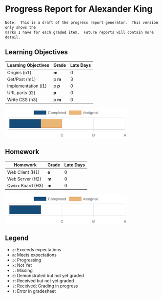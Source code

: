 # Progress Report for Alexander King
    Note:  This is a draft of the progress report generator.  This version only shows the
    marks I have for each graded item.  Future reports will contain more detail.
## Learning Objectives
|Learning Objectives|Grade|Late Days|
|------|-------|-------|
|Origins (o1)|**m**|0|
|Get/Post (m1)|p **m**|3|
|Implementation (i1)|p **p**|0|
|URL parts (i2)|**p**|0|
|Write CSS (h3)|p **m**|0|

![Learning Objectives](LearningObjectives.png)
## Homework
|Homework|Grade|Late Days|
|------|-------|-------|
|Web Client (H1)|**e**|0|
|Web Server (H2)|**m**|0|
|Qwixx Board (H3)|**m**|0|

![Homework](Homework.png)

## Legend 
* `e`: Exceeds expectations
* `m`: Meets expectations
* `p`: Progressing
* `x`: Not Yet
* `.`: Missing
* `d`: Demonstrated but not yet graded
* `r`: Received but not yet graded
* `?`: Received; Grading in progress
* `!`: Error in gradesheet
